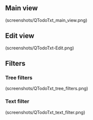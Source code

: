 ## Main view

(screenshots/QTodoTxt_main_view.png)

## Edit view

(screenshots/QTodoTxt-Edit.png)

## Filters

### Tree filters
(screenshots/QTodoTxt_tree_filters.png)

### Text filter
(screenshots/QTodoTxt_text_filter.png)
